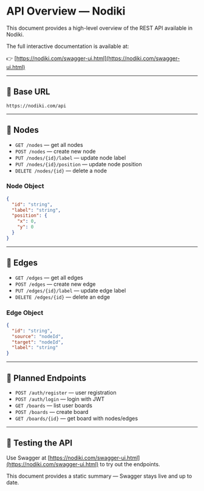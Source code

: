 # API Overview — Nodiki

This document provides a high-level overview of the REST API available in Nodiki.

The full interactive documentation is available at:

👉 [https://nodiki.com/swagger-ui.html](https://nodiki.com/swagger-ui.html)

---

## 📌 Base URL

```
https://nodiki.com/api
```

---

## 🧠 Nodes

- `GET /nodes` — get all nodes
- `POST /nodes` — create new node
- `PUT /nodes/{id}/label` — update node label
- `PUT /nodes/{id}/position` — update node position
- `DELETE /nodes/{id}` — delete a node

### Node Object
```json
{
  "id": "string",
  "label": "string",
  "position": {
    "x": 0,
    "y": 0
  }
}
```

---

## 🔗 Edges

- `GET /edges` — get all edges
- `POST /edges` — create new edge
- `PUT /edges/{id}/label` — update edge label
- `DELETE /edges/{id}` — delete an edge

### Edge Object
```json
{
  "id": "string",
  "source": "nodeId",
  "target": "nodeId",
  "label": "string"
}
```

---

## 🔐 Planned Endpoints

- `POST /auth/register` — user registration
- `POST /auth/login` — login with JWT
- `GET /boards` — list user boards
- `POST /boards` — create board
- `GET /boards/{id}` — get board with nodes/edges

---

## 🧪 Testing the API

Use Swagger at [https://nodiki.com/swagger-ui.html](https://nodiki.com/swagger-ui.html) to try out the endpoints.

This document provides a static summary — Swagger stays live and up to date.
